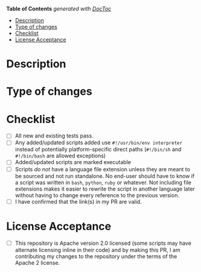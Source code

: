 <!-- START doctoc generated TOC please keep comment here to allow auto update -->
<!-- DON'T EDIT THIS SECTION, INSTEAD RE-RUN doctoc TO UPDATE -->
**Table of Contents**  *generated with [DocToc](https://github.com/thlorenz/doctoc)*

- [Description](#description)
- [Type of changes](#type-of-changes)
- [Checklist](#checklist)
- [License Acceptance](#license-acceptance)

<!-- END doctoc generated TOC please keep comment here to allow auto update -->

<!--- Provide a general summary of your changes in the Title above -->

# Description

<!--- Describe your changes in detail -->

# Type of changes

# Checklist

<!--- Go over all the following points, and put an `x` in all the boxes that apply. [x] -->
<!--- If you're unsure about any of these, don't hesitate to ask. I'm happy to help! -->

- [ ] All new and existing tests pass.
- [ ] Any added/updated scripts added use `#!/usr/bin/env interpreter` instead of potentially platform-specific direct paths (`#!/bin/sh` and `#!/bin/bash` are allowed exceptions)
- [ ] Added/updated scripts are marked executable
- [ ] Scripts _do not_ have a language file extension unless they are meant to be sourced and not run standalone. No end-user should have to know if a script was written in `bash`, `python`, `ruby` or whatever. Not including file extensions makes it easier to rewrite the script in another language later without having to change every reference to the previous version.
- [ ] I have confirmed that the link(s) in my PR are valid.

# License Acceptance

- [ ] This repository is Apache version 2.0 licensed (some scripts may have alternate licensing inline in their code) and by making this PR, I am contributing my changes to the repository under the terms of the Apache 2 license.

